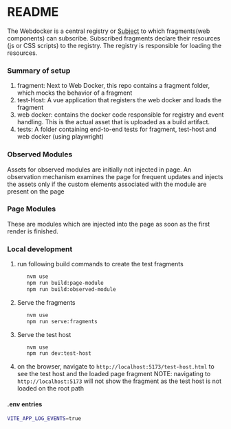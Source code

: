 # README

The Webdocker is a central registry or [Subject](https://en.wikipedia.org/wiki/Observer_pattern)
to which fragments(web components) can subscribe. Subscribed fragments declare their resources (js or CSS scripts) to the
registry. The registry is responsible for loading the resources.

### Summary of setup

1. fragment: Next to Web Docker, this repo contains a fragment folder, which mocks the behavior of a fragment
2. test-Host: A vue application that registers the web docker and loads the fragment
3. web docker: contains the docker code responsible for registry and event handling. This is the actual asset that
   is uploaded as a build artifact.
4. tests: A folder containing end-to-end tests for fragment, test-host and web docker (using playwright)

### Observed Modules

Assets for observed modules are initially not injected in page. An observation mechanism examines the page for frequent updates
and injects the assets only if the custom elements associated with the module are present on the page

### Page Modules

These are modules which are injected into the page as soon as the first render is finished.

### Local development

1. run following build commands to create the test fragments
   ```bash
      nvm use
      npm run build:page-module
      npm run build:observed-module
   ```
2. Serve the fragments
   ```bash
      nvm use
      npm run serve:fragments
   ```
3. Serve the test host
   ```bash
      nvm use
      npm run dev:test-host
   ```
4. on the browser, navigate to `http://localhost:5173/test-host.html` to see the test host and the loaded page fragment
NOTE: navigating to `http://localhost:5173` will not show the fragment as the test host is not loaded on the root path
#### .env entries

```bash
VITE_APP_LOG_EVENTS=true
```


